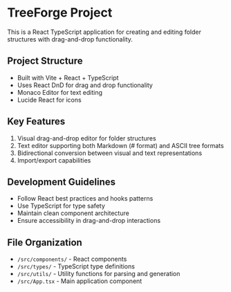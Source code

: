 <!-- Use this file to provide workspace-specific custom instructions to Copilot. For more details, visit https://code.visualstudio.com/docs/copilot/copilot-customization#_use-a-githubcopilotinstructionsmd-file -->

# TreeForge Project

This is a React TypeScript application for creating and editing folder structures with drag-and-drop functionality.

## Project Structure
- Built with Vite + React + TypeScript
- Uses React DnD for drag and drop functionality
- Monaco Editor for text editing
- Lucide React for icons

## Key Features
1. Visual drag-and-drop editor for folder structures
2. Text editor supporting both Markdown (# format) and ASCII tree formats
3. Bidirectional conversion between visual and text representations
4. Import/export capabilities

## Development Guidelines
- Follow React best practices and hooks patterns
- Use TypeScript for type safety
- Maintain clean component architecture
- Ensure accessibility in drag-and-drop interactions

## File Organization
- `/src/components/` - React components
- `/src/types/` - TypeScript type definitions
- `/src/utils/` - Utility functions for parsing and generation
- `/src/App.tsx` - Main application component
